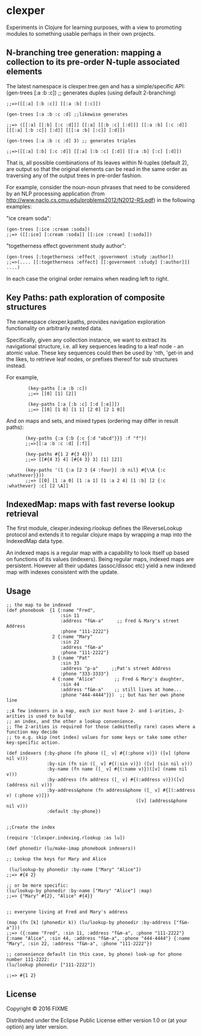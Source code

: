 # clexper

Experiments in Clojure for learning purposes, with a view to promoting modules to something usable perhaps
in their own projects.
## N-branching tree generation: mapping a collection to its pre-order N-tuple associated elements

The latest namespace is clexper.tree.gen and has a simple/specific API: 
(gen-trees [:a :b :c]) ;; generates duples (using default 2-branching)
```
;;=>([[:a] [:b :c]] [[:a :b] [:c]])

(gen-trees [:a :b :c :d] ;;likewise generates

;;=> ([[:a] [[:b] [:c :d]]] [[:a] [[:b :c] [:d]]] [[:a :b] [:c :d]] [[[:a] [:b :c]] [:d]] [[[:a :b] [:c]] [:d]])

(gen-trees [:a :b :c :d] 3) ;; generates triples

;;=>([[:a] [:b] [:c :d]] [[:a] [:b :c] [:d]] [[:a :b] [:c] [:d]])
```
That is, all possible combinations of its leaves within N-tuples (default 2), are output so that the original elements can be read in the same order as traversing any of the output trees in pre-order fashion. 

For example, consider the noun-noun phrases that need to be considered by an NLP processing application (from http://www.naclo.cs.cmu.edu/problems2012/N2012-RS.pdf) in the following examples:

"ice cream soda":
```
(gen-trees [:ice :cream :soda])
;;=> ([[:ice] [:cream :soda]] [[:ice :cream] [:soda]])
```
"togetherness effect government study author":
```
(gen-trees [:togetherness :effect :government :study :author])
;;=>(.... [[:togetherness :effect] [[:government :study] [:author]]] ....)
```
In each case the original order remains when reading left to right. 
## Key Paths: path exploration of composite structures 

The namespace clexper.kpaths, provides navigation exploration functionality on arbitrarily nested data. 

Specifically, given any collection instance, we want to extract its navigational structure, i.e. all key sequences leading to a leaf node - an atomic value. These key sequences could then be used by 'nth, 'get-in and the likes, to retrieve leaf nodes, or prefixes thereof for sub structures instead.

For example, 
```
        (key-paths [:a :b :c])
        ;;=> [[0] [1] [2]]
        
        (key-paths [:a [:b :c] [:d [:e]]])
        ;;=> [[0] [1 0] [1 1] [2 0] [2 1 0]]
```
And on maps and sets, and mixed types (ordering may differ in result paths):

```    
       (key-paths {:a {:b {:c {:d "abcd"}}} :f "f"})
       ;;=>[[:a :b :c :d] [:f]] 
       
       (key-paths #{1 2 #{3 4}})
       ;;=> [[#{4 3} 4] [#{4 3} 3] [1] [2]]

       (key-paths '(1 {:a [2 3 {4 :four}] :b nil} #{\\A {:c :whathever}}))
       ;;=> [[0] [1 :a 0] [1 :a 1] [1 :a 2 4] [1 :b] [2 {:c :whathever} :c] [2 \A]]
```


## IndexedMap: maps with fast reverse lookup retrieval

The first module, clexper.indexing.rlookup defines the IReverseLookup protocol and extends it to regular clojure maps by wrapping a map into the IndexedMap data type.

An indexed maps is a regular map with a capability to look itself up based on functions of its values (indexers). Being regular maps, indexed maps are persistent. However all their updates (assoc/dissoc etc) yield a new indexed map with indexes consistent with the update. 

## Usage
```
;; the map to be indexed
(def phonebook  {1 {:name "Fred",        
                    :sin 11              
                    :address "f&m-a"     ;; Fred & Mary's street Address
                    :phone "111-2222"}   
                 2 {:name "Mary" 
                    :sin 22
                    :address "f&m-a"
                    :phone "111-2222"}
                 3 {:name "Pat" 
                    :sin 33
                    :address "p-a"     ;;Pat's street Address
                    :phone "333-3333"}
                 4 {:name "Alice"       ;; Fred & Mary's daughter,
                    :sin 44          
                    :address "f&m-a"    ;; still lives at home...
                    :phone "444-4444"}})  ;; but has her own phone line

;;A few indexers in a map, each ixr must have 2- and 1-arities, 2-arities is used to build 
;; an index, and the other a lookup convenience.
;; The 2-arities is required for those (admittedly rare) cases where a function may decide 
;; to e.g. skip (not index) values for some keys or take some other key-specific action.

(def indexers {:by-phone (fn phone ([_ v] #{(:phone v)}) ([v] (phone nil v)))
               :by-sin (fn sin ([_ v] #{(:sin v)}) ([v] (sin nil v)))
               :by-name (fn name ([_ v] #{(:name v)})([v] (name nil v)))
               :by-address (fn address ([_ v] #{(:address v)})([v] (address nil v)))
               :by-address&phone (fn address&phone ([_ v] #{[(:address v) (:phone v)]})
                                                ([v] (address&phone nil v)))
               :default :by-phone})


;;Create the index

(require '[clexper.indexing.rlookup :as lu])

(def phonedir (lu/make-imap phonebook indexers))

;; Lookup the keys for Mary and Alice 

 (lu/lookup-by phonedir :by-name ["Mary" "Alice"])
;;=> #{4 2}

;; or be more specific:
(lu/lookup-by phonedir :by-name ["Mary" "Alice"] :map)
;;=> {"Mary" #{2}, "Alice" #{4}}


;; everyone living at Fred and Mary's address 

(map (fn [k] (phonedir k)) (lu/lookup-by phonedir :by-address ["f&m-a"]))
;;=> ({:name "Fred", :sin 11, :address "f&m-a", :phone "111-2222"} {:name "Alice", :sin 44, :address "f&m-a", :phone "444-4444"} {:name "Mary", :sin 22, :address "f&m-a", :phone "111-2222"})

;; convenience default (in this case, by phone) look-up for phone number 111-2222:
(lu/lookup phonedir ["111-2222"]) 

;;=> #{1 2}
```
## License

Copyright © 2016 FIXME

Distributed under the Eclipse Public License either version 1.0 or (at
your option) any later version.
